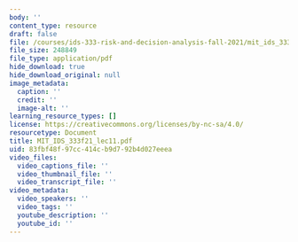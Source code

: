 ```yaml
---
body: ''
content_type: resource
draft: false
file: /courses/ids-333-risk-and-decision-analysis-fall-2021/mit_ids_333f21_lec11.pdf
file_size: 248849
file_type: application/pdf
hide_download: true
hide_download_original: null
image_metadata:
  caption: ''
  credit: ''
  image-alt: ''
learning_resource_types: []
license: https://creativecommons.org/licenses/by-nc-sa/4.0/
resourcetype: Document
title: MIT_IDS_333f21_lec11.pdf
uid: 83fbf48f-97cc-414c-b9d7-92b4d027eeea
video_files:
  video_captions_file: ''
  video_thumbnail_file: ''
  video_transcript_file: ''
video_metadata:
  video_speakers: ''
  video_tags: ''
  youtube_description: ''
  youtube_id: ''
---
```

